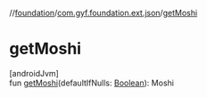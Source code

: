 //[foundation](../../index.md)/[com.gyf.foundation.ext.json](index.md)/[getMoshi](get-moshi.md)

# getMoshi

[androidJvm]\
fun [getMoshi](get-moshi.md)(defaultIfNulls: [Boolean](https://kotlinlang.org/api/core/kotlin-stdlib/kotlin/-boolean/index.html)): Moshi